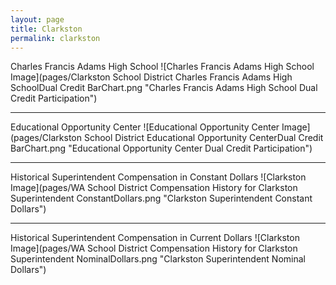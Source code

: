 ```yaml
---
layout: page
title: Clarkston
permalink: clarkston
---
```



Charles Francis Adams High School
![Charles Francis Adams High School Image](pages/Clarkston School District Charles Francis Adams High SchoolDual Credit BarChart.png "Charles Francis Adams High School Dual Credit Participation")

___

Educational Opportunity Center
![Educational Opportunity Center Image](pages/Clarkston School District Educational Opportunity CenterDual Credit BarChart.png "Educational Opportunity Center Dual Credit Participation")

___

Historical Superintendent Compensation in Constant Dollars
![Clarkston Image](pages/WA School District Compensation History for Clarkston Superintendent ConstantDollars.png "Clarkston Superintendent Constant Dollars")

___

Historical Superintendent Compensation in Current Dollars
![Clarkston Image](pages/WA School District Compensation History for Clarkston Superintendent NominalDollars.png "Clarkston Superintendent Nominal Dollars")